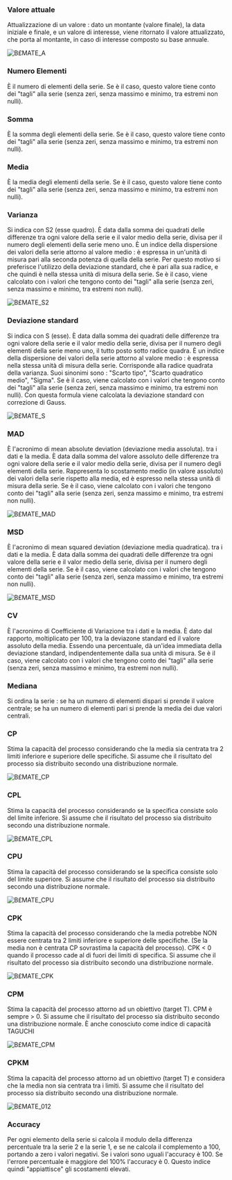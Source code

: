 ### **Valore attuale**

Attualizzazione di un valore :  dato un montante (valore finale), la data iniziale e finale, e un valore di interesse, viene ritornato il valore attualizzato, che porta al montante, in caso di interesse composto su base annuale.

![B£MATE_A](https://doc.smeup.com/immagini/MBDOC_VOC-B£MATE_GLO/BXMATE_A.png)
### **Numero Elementi**

È il  numero di elementi della serie. Se è il caso, questo valore tiene conto dei "tagli" alla serie (senza zeri, senza massimo e minimo, tra estremi non nulli).


### **Somma**

È la somma degli elementi della serie. Se è il caso, questo valore tiene conto dei "tagli" alla serie (senza zeri, senza massimo e minimo, tra estremi non nulli).


### **Media**

È la media degli elementi della serie. Se è il caso, questo valore tiene conto dei "tagli" alla serie (senza zeri, senza massimo e minimo, tra estremi non nulli).


### **Varianza**

Si indica con S2 (esse quadro).
È data dalla somma dei quadrati delle differenze tra ogni valore della serie e il valor medio della serie, divisa per il numero degli elementi della serie meno uno. È un indice della dispersione dei valori della serie attorno al valore medio :  è espressa in un'unità di misura pari alla seconda potenza di quella della serie. Per questo motivo si preferisce l'utilizzo della deviazione standard, che è pari alla sua radice, e che quindi è nella stessa unità di misura della serie. Se è il caso, viene calcolato con i valori che tengono conto dei "tagli" alla serie (senza zeri, senza massimo e minimo, tra estremi non nulli).

![B£MATE_S2](https://doc.smeup.com/immagini/MBDOC_VOC-B£MATE_GLO/BXMATE_S2.png)

### **Deviazione standard**

Si indica con S (esse).
È data dalla somma dei quadrati delle differenze tra ogni valore della serie e il valor medio della serie, divisa per il numero degli elementi della serie meno uno, il tutto posto sotto radice quadra. È un indice della dispersione dei valori della serie attorno al valore medio :  è espressa nella stessa unità di misura della serie. Corrisponde alla radice quadrata della varianza. Suoi sinonimi sono :  "Scarto tipo", "Scarto quadratico medio", "Sigma". Se è il caso, viene calcolato con i valori che tengono conto dei "tagli" alla serie (senza zeri, senza massimo e minimo, tra estremi non nulli).
Con questa formula viene calcolata la deviazione standard con correzione di Gauss.

![B£MATE_S](https://doc.smeup.com/immagini/MBDOC_VOC-B£MATE_GLO/BXMATE_S.png)

### **MAD**

È l'acronimo di mean absolute deviation (deviazione media assoluta).   tra i dati e la media. È data dalla somma del valore assoluto delle differenze tra ogni valore della serie e il valor medio della serie, divisa per il numero degli elementi della serie. Rappresenta lo scostamento medio (in valore assoluto) dei valori della serie rispetto alla media, ed è espresso nella stessa unità di misura della serie. Se è il caso, viene calcolato con i valori che tengono conto dei "tagli" alla serie (senza zeri, senza massimo e minimo, tra estremi non nulli).

![B£MATE_MAD](https://doc.smeup.com/immagini/MBDOC_VOC-B£MATE_GLO/BXMATE_MAD.png)

### **MSD**

È l'acronimo di mean squared deviation (deviazione media quadratica).  tra i dati e la media. È data dalla somma dei quadrati delle differenze tra ogni valore della serie e il valor medio della serie, divisa per il numero degli elementi della serie. Se è il caso, viene calcolato con i valori che tengono conto dei "tagli" alla serie (senza zeri, senza massimo e minimo, tra estremi non nulli).

![B£MATE_MSD](https://doc.smeup.com/immagini/MBDOC_VOC-B£MATE_GLO/BXMATE_MSD.png)

### **CV**

È l'acronimo di Coefficiente di Variazione tra i dati e la media. È dato dal rapporto, moltiplicato per 100, tra la deviazone standard ed il valore assoluto della media. Essendo una percentuale, dà un'idea immediata della deviazione standard, indipendentemente dalla sua unità di misura.
Se è il caso, viene calcolato con i valori che tengono conto dei "tagli" alla serie (senza zeri, senza massimo e minimo, tra estremi non nulli).


### **Mediana**

Si ordina la serie :  se ha un numero di elementi dispari si prende il valore centrale; se ha un numero di elementi pari si prende la media dei due valori centrali.


### **CP**

Stima la capacità del processo considerando che la media sia centrata tra 2 limiti inferiore e superiore delle specifiche. Si assume che il risultato del processo sia distribuito secondo una distribuzione normale.

![B£MATE_CP](https://doc.smeup.com/immagini/MBDOC_VOC-B£MATE_GLO/BXMATE_CP.png)

### **CPL**

Stima la capacità del processo considerando se la specifica consiste solo del limite inferiore. Si assume che il risultato del processo sia distribuito secondo una distribuzione normale.

![B£MATE_CPL](https://doc.smeup.com/immagini/MBDOC_VOC-B£MATE_GLO/BXMATE_CPL.png)

### **CPU**

Stima la capacità del processo considerando se la specifica consiste solo del limite superiore. Si assume che il risultato del processo sia distribuito secondo una distribuzione normale.

![B£MATE_CPU](https://doc.smeup.com/immagini/MBDOC_VOC-B£MATE_GLO/BXMATE_CPU.png)

### **CPK**

Stima la capacità del processo considerando che la media potrebbe NON essere centrata tra 2 limiti inferiore e superiore delle specifiche. (Se la media non è centrata CP sovrastima la capacità del processo). CPK < 0 quando il processo cade al di fuori dei limiti di specifica. Si assume che il risultato del processo sia distribuito secondo una distribuzione normale.

![B£MATE_CPK](https://doc.smeup.com/immagini/MBDOC_VOC-B£MATE_GLO/BXMATE_CPK.png)

### **CPM**

Stima la capacità del processo attorno ad un obiettivo (target T). CPM è sempre > 0. Si assume che il risultato del processo sia distribuito secondo una distribuzione normale. È anche conosciuto come indice di capacità TAGUCHI

![B£MATE_CPM](https://doc.smeup.com/immagini/MBDOC_VOC-B£MATE_GLO/BXMATE_CPM.png)

### **CPKM**

Stima la capacità del processo attorno ad un obiettivo (target T) e considera che la media non sia centrata tra i limiti. Si assume che il risultato del processo sia distribuito secondo una distribuzione normale.

![B£MATE_012](https://doc.smeup.com/immagini/MBDOC_VOC-B£MATE_GLO/BXMATE_012.png)

### **Accuracy**

Per ogni elemento della serie si calcola il modulo della differenza percentuale tra la serie 2 e la serie 1, e se ne calcola il complemento a 100, portando a zero i valori negativi.
Se i valori sono uguali l'accuracy è 100. Se l'errore percentuale è maggiore del 100% l'accuracy è 0. Questo indice quindi "appiattisce" gli scostamenti elevati.
